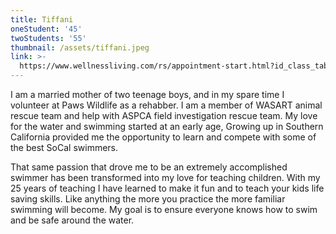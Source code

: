 ```yaml
---
title: Tiffani
oneStudent: '45'
twoStudents: '55'
thumbnail: /assets/tiffani.jpeg
link: >-
  https://www.wellnessliving.com/rs/appointment-start.html?id_class_tab=3&k_business=248418&k_class_tab=10878&k_service=87318
---
```

I am a married mother of two teenage boys, and in my spare time I volunteer at Paws Wildlife as a rehabber.  I am a member of WASART animal rescue team and help with ASPCA field investigation rescue team.   My love for the water and swimming started at an early age, Growing up in Southern California provided me the opportunity to learn and compete with some of the best SoCal swimmers.

  That same passion that drove me to be an extremely accomplished swimmer has been transformed into my love for teaching children.  With my 25 years of teaching I have learned to make it fun and to teach your kids life saving skills.   Like anything the more you practice the more familiar swimming will become. My goal is to ensure everyone knows how to swim and be safe around the water.  
